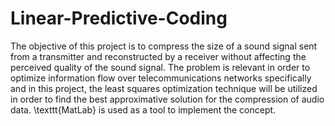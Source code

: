 # Linear-Predictive-Coding
The objective of this project is to compress the size of a sound signal sent from a transmitter and reconstructed by a receiver without affecting the perceived quality of the sound signal. The problem is relevant in order to optimize information flow over telecommunications networks specifically and in this project, the least squares optimization technique will be utilized in order to find the best approximative solution for the compression of audio data. \texttt{MatLab} is used as a tool to implement the concept.
